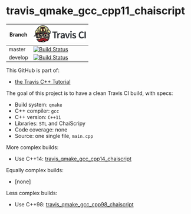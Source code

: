 # travis_qmake_gcc_cpp11_chaiscript

Branch|[![Travis CI logo](TravisCI.png)](https://travis-ci.org)
---|---
master|[![Build Status](https://travis-ci.org/richelbilderbeek/travis_qmake_gcc_cpp11_chaiscript.svg?branch=master)](https://travis-ci.org/richelbilderbeek/travis_qmake_gcc_cpp11_chaiscript)
develop|[![Build Status](https://travis-ci.org/richelbilderbeek/travis_qmake_gcc_cpp11_chaiscript.svg?branch=develop)](https://travis-ci.org/richelbilderbeek/travis_qmake_gcc_cpp11_chaiscript)

This GitHub is part of:

 * [the Travis C++ Tutorial](https://github.com/richelbilderbeek/travis_cpp_tutorial)
 
The goal of this project is to have a clean Travis CI build, with specs:
 * Build system: `qmake`
 * C++ compiler: `gcc`
 * C++ version: `C++11`
 * Libraries: `STL` and ChaiScripy
 * Code coverage: none
 * Source: one single file, `main.cpp`

More complex builds:
 * Use C++14: [travis_qmake_gcc_cpp14_chaiscript](https://www.github.com/richelbilderbeek/travis_qmake_gcc_cpp14_chaiscript)

Equally complex builds:
 * [none]

Less complex builds:
 * Use C++98: [travis_qmake_gcc_cpp98_chaiscript](https://www.github.com/richelbilderbeek/travis_qmake_gcc_cpp98_chaiscript)

